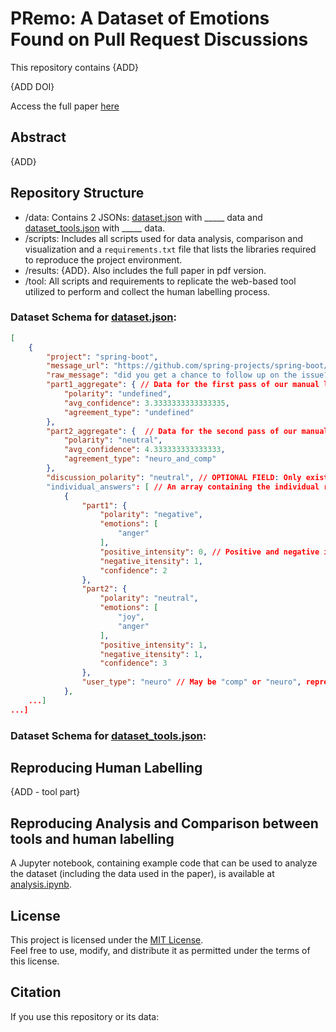 # PRemo: A Dataset of Emotions Found on Pull Request Discussions

This repository contains {ADD}

{ADD DOI}

Access the full paper [here](results/PRemo.pdf)

## Abstract

{ADD}

## Repository Structure

- /data: Contains 2 JSONs: [dataset.json](data/dataset.json) with _____ data and [dataset_tools.json](data/dataset_tools.json) with _____ data.
- /scripts: Includes all scripts used for data analysis, comparison and visualization and a `requirements.txt` file that lists the libraries required to reproduce the project environment.
- /results: {ADD}. Also includes the full paper in pdf version.
- /tool: All scripts and requirements to replicate the web-based tool utilized to perform and collect the human labelling process.

### Dataset Schema for [dataset.json](data/dataset.json):

```json
[
    {
        "project": "spring-boot",
        "message_url": "https://github.com/spring-projects/spring-boot/pull/21658#issuecomment-660726475",
        "raw_message": "did you get a chance to follow up on the issue? If not, I can take a look in the next 24hrs.",
        "part1_aggregate": { // Data for the first pass of our manual labelling, where the evaluators only had the text of the message.
            "polarity": "undefined",
            "avg_confidence": 3.3333333333333335,
            "agreement_type": "undefined"
        },
        "part2_aggregate": {  // Data for the second pass of our manual labelling, where the evaluators has access to the github link for the message, that includes more contextual information.
            "polarity": "neutral",
            "avg_confidence": 4.333333333333333,
            "agreement_type": "neuro_and_comp"
        },
        "discussion_polarity": "neutral", // OPTIONAL FIELD: Only exists if this was a case of total disagreement between evaluators. This field contains the polarity decided after they discussed the message.
        "individual_answers": [ // An array containing the individual response from each evaluator.
            {
                "part1": {
                    "polarity": "negative",
                    "emotions": [
                        "anger"
                    ],
                    "positive_intensity": 0, // Positive and negative intensities are separate, and the aggregate sentiment polarity is calculated based on this value.
                    "negative_itensity": 1,
                    "confidence": 2
                },
                "part2": {
                    "polarity": "neutral",
                    "emotions": [
                        "joy",
                        "anger"
                    ],
                    "positive_intensity": 1,
                    "negative_itensity": 1,
                    "confidence": 3
                },
                "user_type": "neuro" // May be "comp" or "neuro", representing a software engineer or a neuroscience student.
            },
    ...]
...]
```

### Dataset Schema for [dataset_tools.json](data/dataset_tools.json):


## Reproducing Human Labelling

{ADD - tool part}

## Reproducing Analysis and Comparison between tools and human labelling

A Jupyter notebook, containing example code that can be used to analyze the dataset (including the data used in the paper), is available at [analysis.ipynb](analysis.ipynb).

## License

This project is licensed under the [MIT License](https://opensource.org/licenses/MIT).  
Feel free to use, modify, and distribute it as permitted under the terms of this license.

## Citation

If you use this repository or its data:

``` bibtex

```
